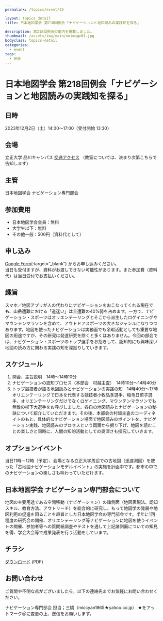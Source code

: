 ```yaml
---
permalink: /topics/event/25

layout: topics_detail
title: 日本地図学会 第218回例会「ナビゲーションと地図読みの実践知を探る」

description: 第218回例会の案内を掲載しました。
thumbnail: /assets/img/main/noimage01.jpg
bodyclass: topics-detail
categories:
  - event
tags:
  - 例会
---
```

# 日本地図学会 第218回例会「ナビゲーションと地図読みの実践知を探る」

## 日時
2023年12月2日（土）14:00～17:00（受付開始 13:30）

## 会場
立正大学 品川キャンパス
[交通アクセス](https://www.ris.ac.jp/access/shinagawa/index.html)
（教室については、決まり次第こちらで告知します）

## 主管
日本地図学会 ナビゲーション専門部会

## 参加費用
- 日本地図学会会員：無料
- 大学生以下：無料
- その他一般：500円（資料代として）

## 申し込み
 [Google Form](https://forms.gle/SkUrUa1JYtPdmnmH8){:target=”_blank”} からお申し込みください。<br>
当日も受付ますが、資料がお渡しできない可能性があります。また参加費（資料代）は当日受付でお支払いください。

## 趣旨
スマホ／地図アプリが人の代わりにナビゲーションをおこなってくれる現在でも、山岳遭難における「道迷い」は全遭難の40%弱を占めます。一方で、ナビゲーション・スポーツはオリエンテーリングとそこから派生したロゲイニングやマウンテンマラソンを含めて、アウトドアスポーツの大きなジャンルになりつつあります。地図を使ったナビゲーションは実務面でも余暇活動としても重要な地図の用途ですが、その研究は発達研究を除くと多くはありません。今回の部会では、ナビゲーション・スポーツのトップ選手をお招きして、認知的にも興味深い地図の読み方に関わる実践の知を深掘りしていきます。

## スケジュール
1. 開会、主旨説明　14時～14時10分
1. ナビゲーションの認知プロセス（本部会　村越主査）　14時10分～14時40分
1. トップ競技者が語る地図読みとナビゲーションの実践の知　14時40分～17時<br/>
オリエンテーリングで日本を代表する競技者小牧弘季選手、稲毛日菜子選手、オリエンテーリングだけでなくロゲイニング、マウンテンマラソンでも無敵の柳下大選手をお呼びしました。各自の地図読みとナビゲーションの秘訣について紹介していただきます。その後、本部会の村越主査のコーディネイトのもと、具体的なナビゲーション場面で地図読みのポイントを、ナビゲーション実践、地図読みのプロセスという両面から掘り下げ、地図を読むことの楽しさと同時に、人間の知的活動としての奥深さも探究していきます。

## オプションイベント
当日11時－12時（予定）、会場となる立正大学周辺での古地図（迅速測図）を使った「古地図ナビゲーションモデルイベント」の実施を計画中です。都市の中でのナビゲーションの楽しさも味わっていただけます。

## 日本地図学会 ナビゲーション専門部会について
地図の主要用途である空間移動（ナビゲーション）の諸側面（地図表現法、認知スキル、教育方法、アウトリーチ）を総合的に研究し、もって地図学の発展や地図利用の促進を図ることを趣旨とした日本地図学会の専門部会です。半年に1回程度の研究会の開催、オリエンテーリング等ナビゲーションに地図を使うイベントの開催、参加者等への質問紙調査やテストを通して上記諸側面についての知見を得、学会大会等で成果発表を行う活動をしています。

## チラシ
[ダウンロード](https://jcacj.org/) (PDF)

## お問い合わせ
ご質問や不明な点がございましたら，以下の連絡先までお気軽にお問い合わせください。

ナビゲーション専門部会 担当；三橋（miccyan1965★yahoo.co.jp）
★をアットマーク＠に変更の上、送信をお願いします。
